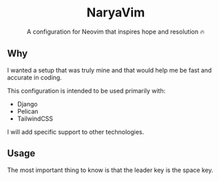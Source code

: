 <div align="center">
  <h1>NaryaVim</h1>
  <p>A configuration for Neovim that inspires hope and resolution 🔥</p>
</div>

## Why

I wanted a setup that was truly mine and that would help me be fast and accurate in coding.

This configuration is intended to be used primarily with:

- Django
- Pelican
- TailwindCSS

I will add specific support to other technologies.

## Usage

The most important thing to know is that the leader key is the space key.

